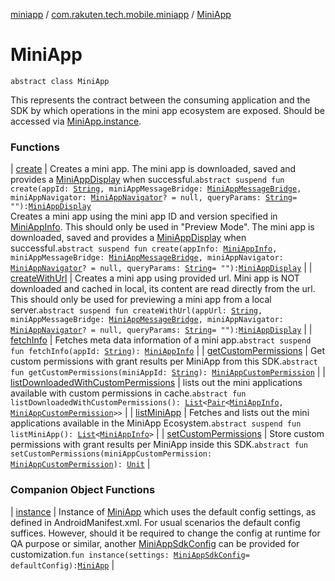 [miniapp](../../index.md) / [com.rakuten.tech.mobile.miniapp](../index.md) / [MiniApp](./index.md)

# MiniApp

`abstract class MiniApp`

This represents the contract between the consuming application and the SDK
by which operations in the mini app ecosystem are exposed.
Should be accessed via [MiniApp.instance](instance.md).

### Functions

| [create](create.md) | Creates a mini app. The mini app is downloaded, saved and provides a [MiniAppDisplay](../-mini-app-display/index.md) when successful.`abstract suspend fun create(appId: `[`String`](https://kotlinlang.org/api/latest/jvm/stdlib/kotlin/-string/index.html)`, miniAppMessageBridge: `[`MiniAppMessageBridge`](../../com.rakuten.tech.mobile.miniapp.js/-mini-app-message-bridge/index.md)`, miniAppNavigator: `[`MiniAppNavigator`](../../com.rakuten.tech.mobile.miniapp.navigator/-mini-app-navigator/index.md)`? = null, queryParams: `[`String`](https://kotlinlang.org/api/latest/jvm/stdlib/kotlin/-string/index.html)` = ""): `[`MiniAppDisplay`](../-mini-app-display/index.md)<br>Creates a mini app using the mini app ID and version specified in [MiniAppInfo](../-mini-app-info/index.md). This should only be used in "Preview Mode". The mini app is downloaded, saved and provides a [MiniAppDisplay](../-mini-app-display/index.md) when successful.`abstract suspend fun create(appInfo: `[`MiniAppInfo`](../-mini-app-info/index.md)`, miniAppMessageBridge: `[`MiniAppMessageBridge`](../../com.rakuten.tech.mobile.miniapp.js/-mini-app-message-bridge/index.md)`, miniAppNavigator: `[`MiniAppNavigator`](../../com.rakuten.tech.mobile.miniapp.navigator/-mini-app-navigator/index.md)`? = null, queryParams: `[`String`](https://kotlinlang.org/api/latest/jvm/stdlib/kotlin/-string/index.html)` = ""): `[`MiniAppDisplay`](../-mini-app-display/index.md) |
| [createWithUrl](create-with-url.md) | Creates a mini app using provided url. Mini app is NOT downloaded and cached in local, its content are read directly from the url. This should only be used for previewing a mini app from a local server.`abstract suspend fun createWithUrl(appUrl: `[`String`](https://kotlinlang.org/api/latest/jvm/stdlib/kotlin/-string/index.html)`, miniAppMessageBridge: `[`MiniAppMessageBridge`](../../com.rakuten.tech.mobile.miniapp.js/-mini-app-message-bridge/index.md)`, miniAppNavigator: `[`MiniAppNavigator`](../../com.rakuten.tech.mobile.miniapp.navigator/-mini-app-navigator/index.md)`? = null, queryParams: `[`String`](https://kotlinlang.org/api/latest/jvm/stdlib/kotlin/-string/index.html)` = ""): `[`MiniAppDisplay`](../-mini-app-display/index.md) |
| [fetchInfo](fetch-info.md) | Fetches meta data information of a mini app.`abstract suspend fun fetchInfo(appId: `[`String`](https://kotlinlang.org/api/latest/jvm/stdlib/kotlin/-string/index.html)`): `[`MiniAppInfo`](../-mini-app-info/index.md) |
| [getCustomPermissions](get-custom-permissions.md) | Get custom permissions with grant results per MiniApp from this SDK.`abstract fun getCustomPermissions(miniAppId: `[`String`](https://kotlinlang.org/api/latest/jvm/stdlib/kotlin/-string/index.html)`): `[`MiniAppCustomPermission`](../../com.rakuten.tech.mobile.miniapp.permission/-mini-app-custom-permission/index.md) |
| [listDownloadedWithCustomPermissions](list-downloaded-with-custom-permissions.md) | lists out the mini applications available with custom permissions in cache.`abstract fun listDownloadedWithCustomPermissions(): `[`List`](https://kotlinlang.org/api/latest/jvm/stdlib/kotlin.collections/-list/index.html)`<`[`Pair`](https://kotlinlang.org/api/latest/jvm/stdlib/kotlin/-pair/index.html)`<`[`MiniAppInfo`](../-mini-app-info/index.md)`, `[`MiniAppCustomPermission`](../../com.rakuten.tech.mobile.miniapp.permission/-mini-app-custom-permission/index.md)`>>` |
| [listMiniApp](list-mini-app.md) | Fetches and lists out the mini applications available in the MiniApp Ecosystem.`abstract suspend fun listMiniApp(): `[`List`](https://kotlinlang.org/api/latest/jvm/stdlib/kotlin.collections/-list/index.html)`<`[`MiniAppInfo`](../-mini-app-info/index.md)`>` |
| [setCustomPermissions](set-custom-permissions.md) | Store custom permissions with grant results per MiniApp inside this SDK.`abstract fun setCustomPermissions(miniAppCustomPermission: `[`MiniAppCustomPermission`](../../com.rakuten.tech.mobile.miniapp.permission/-mini-app-custom-permission/index.md)`): `[`Unit`](https://kotlinlang.org/api/latest/jvm/stdlib/kotlin/-unit/index.html) |

### Companion Object Functions

| [instance](instance.md) | Instance of [MiniApp](./index.md) which uses the default config settings, as defined in AndroidManifest.xml. For usual scenarios the default config suffices. However, should it be required to change the config at runtime for QA purpose or similar, another [MiniAppSdkConfig](../-mini-app-sdk-config/index.md) can be provided for customization.`fun instance(settings: `[`MiniAppSdkConfig`](../-mini-app-sdk-config/index.md)` = defaultConfig): `[`MiniApp`](./index.md) |

